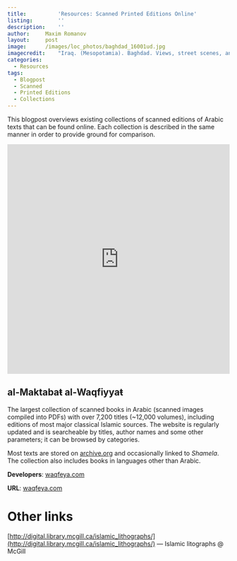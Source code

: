 ```yaml
---
title:			'Resources: Scanned Printed Editions Online'
listing:		''
description:	''
author:		Maxim Romanov
layout:		post
image:		/images/loc_photos/baghdad_16001ud.jpg
imagecredit:	"Iraq. (Mesopotamia). Baghdad. Views, street scenes, and types. Arcade in old citadel. A long series of arches <a href='http://hdl.loc.gov/loc.pnp/matpc.16001' target='_blank'>(Library of Congress, LC-DIG-matpc-16001)</a>"
categories:
  - Resources
tags:
  - Blogpost
  - Scanned
  - Printed Editions
  - Collections
---
```


This blogpost overviews existing collections of scanned editions of Arabic texts that can be found online. Each collection is described in the same manner in order to provide ground for comparison.

<iframe width="100%" height="520" frameborder="0" src="https://maximromanov.carto.com/viz/359b0128-4db2-11e6-aa04-0ecd1babdde5/embed_map" allowfullscreen webkitallowfullscreen mozallowfullscreen oallowfullscreen msallowfullscreen></iframe>

## al-Maktabaŧ al-Waqfiyyaŧ

The largest collection of scanned books in Arabic (scanned images compiled into PDFs) with over 7,200 titles (~12,000 volumes), including editions of most major classical Islamic sources. The website is regularly updated and is searcheable by titles, author names and some other parameters; it can be browsed by categories.

Most texts are stored on [archive.org](www.archive.org) and occasionally linked to *Shamela*. The collection also includes books in languages other than Arabic.

**Developers**: [waqfeya.com](http://waqfeya.com/)

**URL**: [waqfeya.com](http://waqfeya.com/)

# Other links
[http://digital.library.mcgill.ca/islamic_lithographs/](http://digital.library.mcgill.ca/islamic_lithographs/) — Islamic litographs @ McGill